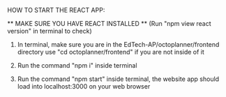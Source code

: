 HOW TO START THE REACT APP:

** MAKE SURE YOU HAVE REACT INSTALLED ** 
(Run "npm view react version" in terminal to check)

1) In terminal, make sure you are in the EdTech-AP/octoplanner/frontend directory
use "cd octoplanner/frontend" if you are not inside of it

2) Run the command "npm i" inside terminal

3) Run the command "npm start" inside terminal, the website app should load into localhost:3000 on your web browser


